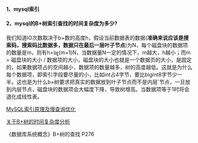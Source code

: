 #### 1、mysql索引

#### 2、mysql的B+树索引查找的时间复杂度为多少?

我们知道IO次数取决于b+数的高度h，假设当前数据表的数据(**准确来说应该是搜索码，搜索码比数据多，数据只在最后一层叶子节点**)为N，每个磁盘块的数据项的数量是m，则有h=㏒(m+1)N，当数据量N一定的情况下，m越大，h越小；而m = 磁盘块的大小 /  数据项的大小，磁盘块的大小也就是一个数据页的大小，是固定的，如果数据项占的空间越小，数据项的数量越多，树的高度越低。这就是为什么每个数据项，即索引字段要尽量的小，比如int占4字节，要比bigint8字节少一半。这也是为什么b+树要求把真实的数据放到叶子节点而不是内层`节点，一旦放到内层节点，磁盘块的数据项会大幅度下降，导致树增高。当数据项等于1时将会退化成线性表。

[MySQL索引原理及慢查询优化](https://tech.meituan.com/2014/06/30/mysql-index.html)

[关于B+树的时间复杂度分析](https://blog.csdn.net/wufeifan_learner/article/details/109724836)

《数据库系统概念》B+树的查找 P276

